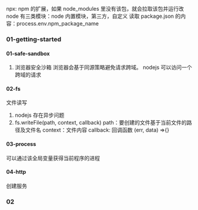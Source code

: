 <!--
 * @Author: your name
 * @Date: 2021-12-13 15:45:55
 * @LastEditTime: 2021-12-13 17:57:45
 * @LastEditors: Please set LastEditors
 * @Description: 打开koroFileHeader查看配置 进行设置: https://github.com/OBKoro1/koro1FileHeader/wiki/%E9%85%8D%E7%BD%AE
 * @FilePath: \nodeJS\笔记.md
-->

npx: npm 的扩展，如果 node_modules 里没有该包，就会拉取该包并运行改
node 有三类模块：node 内置模块，第三方，自定义
读取 package.json 的内容：process.env.npm_package_name

### 01-getting-started

#### 01-safe-sandbox

1. 浏览器安全沙箱
   浏览器会基于同源策略避免请求跨域。
   nodejs 可以访问一个跨域的请求

#### 02-fs

文件读写

1. nodejs 存在异步问题
2. fs.writeFile(path, context, callback)
   path：要创建的文件基于当前文件的路径及文件名
   context：文件内容
   callback: 回调函数 (err, data) =>{}

#### 03-process

可以通过该全局变量获得当前程序的进程

#### 04-http

创建服务

### 02
